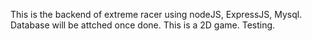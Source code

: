 This is the backend of extreme racer using nodeJS, ExpressJS, Mysql. Database will be attched once done. This is a 2D game. Testing.
